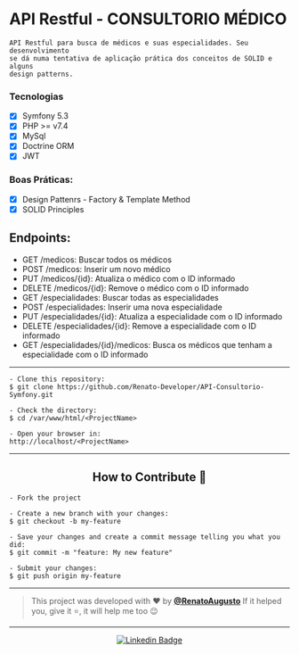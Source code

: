 # API Restful - CONSULTORIO MÉDICO

```
API Restful para busca de médicos e suas especialidades. Seu desenvolvimento
se dá numa tentativa de aplicação prática dos conceitos de SOLID e alguns
design patterns.
```

### Tecnologias

- [X] Symfony 5.3
- [X] PHP >= v7.4
- [X] MySql
- [X] Doctrine ORM
- [X] JWT
 
### Boas Práticas:

- [X] Design Pattenrs - Factory & Template Method
- [X] SOLID Principles

## Endpoints:

- GET /medicos: Buscar todos os médicos
- POST /medicos: Inserir um novo médico
- PUT /medicos/{id}: Atualiza o médico com o ID informado
- DELETE /medicos/{id}: Remove o médico com o ID informado
- GET /especialidades: Buscar todas as especialidades
- POST /especialidades: Inserir uma nova especialidade
- PUT /especialidades/{id}: Atualiza a especialidade com o ID informado
- DELETE /especialidades/{id}: Remove a especialidade com o ID informado
- GET /especialidades/{id}/medicos: Busca os médicos que tenham a especialidade com o ID informado

---

   ```
   - Clone this repository:
   $ git clone https://github.com/Renato-Developer/API-Consultorio-Symfony.git

   - Check the directory:
   $ cd /var/www/html/<ProjectName>

   - Open your browser in:
   http://localhost/<ProjectName>
   ```

---

<h2 align="center">How to Contribute 💪</h2>

   ```
   - Fork the project 

   - Create a new branch with your changes:
   $ git checkout -b my-feature

   - Save your changes and create a commit message telling you what you did:
   $ git commit -m "feature: My new feature"

   - Submit your changes:
   $ git push origin my-feature
   ```

---

>This project was developed with ❤️ by **[@RenatoAugusto](https://www.linkedin.com/in/RenatoAugustoFS/)**
If it helped you, give it ⭐, it will help me too 😉

---

   <div align="center">

[![Linkedin Badge](https://img.shields.io/badge/-Renato%20Augusto-292929?style=flat-square&logo=Linkedin&logoColor=white&link=https://www.linkedin.com/in/RenatoAugustoFS/)](https://www.linkedin.com/in/RenatoAugustoFS/)

   </div>
